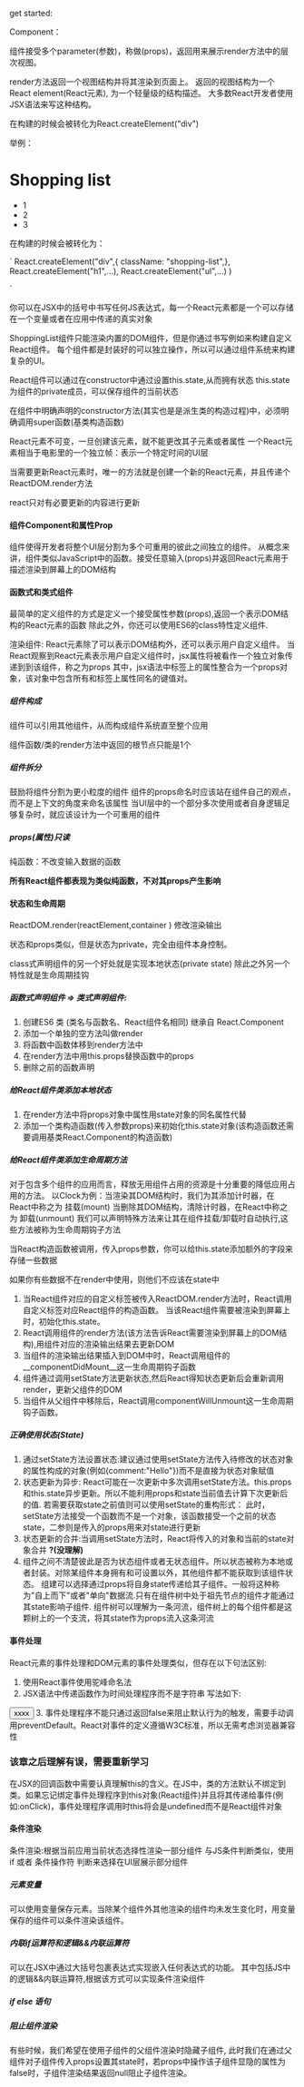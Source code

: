get started:

Component：

组件接受多个parameter(参数)，称做(props)，返回用来展示render方法中的层次视图。

render方法返回一个视图结构并将其渲染到页面上。
返回的视图结构为一个React element(React元素),
为一个轻量级的结构描述。
大多数React开发者使用JSX语法来写这种结构。
<div>在构建的时候会被转化为React.createElement("div")

举例：

<div className="shopping-list">
    <h1>Shopping list</h1>
    <ul>
        <li>1</li>
        <li>2</li>
        <li>3</li>
    </ul>
</div>

在构建的时候会被转化为：

`
    React.createElement("div",{ className: "shopping-list",},
        React.createElement("h1",...),
        React.createElement("ul",...)
    )

`

你可以在JSX中的括号中书写任何JS表达式，每一个React元素都是一个可以存储在一个变量或者在应用中传递的真实对象

ShoppingList组件只能渲染内置的DOM组件，但是你通过书写例如<ShoppingList>来构建自定义React组件。
每个组件都是封装好的可以独立操作，所以可以通过组件系统来构建复杂的UI。


React组件可以通过在constructor中通过设置this.state,从而拥有状态
this.state为组件的private成员，可以保存组件的当前状态

在组件中明确声明的constructor方法(其实也是是派生类的构造过程)中，必须明确调用super函数(基类构造函数)


React元素不可变，一旦创建该元素，就不能更改其子元素或者属性
一个React元素相当于电影里的一个独立帧：表示一个特定时间的UI层

当需要更新React元素时，唯一的方法就是创建一个新的React元素，并且传递个ReactDOM.render方法

react只对有必要更新的内容进行更新


#### 组件Component和属性Prop

组件使得开发者将整个UI层分割为多个可重用的彼此之间独立的组件。
从概念来讲，组件类似JavaScript中的函数。接受任意输入(props)并返回React元素用于描述渲染到屏幕上的DOM结构

#### 函数式和类式组件

最简单的定义组件的方式是定义一个接受属性参数(props),返回一个表示DOM结构的React元素的函数
除此之外，你还可以使用ES6的class特性定义组件.

渲染组件:
React元素除了可以表示DOM结构外，还可以表示用户自定义组件。
当React观察到React元素表示用户自定义组件时，jsx属性将被看作一个独立对象传递到到该组件，称之为props
其中，jsx语法中标签上的属性整合为一个props对象，该对象中包含所有和标签上属性同名的键值对。

##### 组件构成

组件可以引用其他组件，从而构成组件系统直至整个应用

组件函数/类的render方法中返回的根节点只能是1个

##### 组件拆分

鼓励将组件分割为更小粒度的组件
组件的props命名时应该站在组件自己的观点，而不是上下文的角度来命名该属性
当UI层中的一个部分多次使用或者自身逻辑足够复杂时，就应该设计为一个可重用的组件

##### props(属性)只读

纯函数：不改变输入数据的函数

__所有React组件都表现为类似纯函数，不对其props产生影响__



#### 状态和生命周期

ReactDOM.render(reactElement,container ) 修改渲染输出

状态和props类似，但是状态为private，完全由组件本身控制。

class式声明组件的另一个好处就是实现本地状态(private state)
除此之外另一个特性就是生命周期挂钩

##### 函数式声明组件 => 类式声明组件:

1. 创建ES6 类 (类名与函数名、React组件名相同) 继承自 React.Component
2. 添加一个单独的空方法叫做render
3. 将函数中函数体移到render方法中
4. 在render方法中用this.props替换函数中的props
5. 删除之前的函数声明


##### 给React组件类添加本地状态

1. 在render方法中将props对象中属性用state对象的同名属性代替
2. 添加一个类构造函数(传入参数props)来初始化this.state对象(该构造函数还需要调用基类React.Component的构造函数)


##### 给React组件类添加生命周期方法

对于包含多个组件的应用而言，释放无用组件占用的资源是十分重要的降低应用占用的方法。
以Clock为例：当渲染其DOM结构时，我们为其添加计时器，在React中称之为 挂载(mount)
当删除其DOM结构，清除计时器，在React中称之为 卸载(unmount)
我们可以声明特殊方法来让其在组件挂载/卸载时自动执行,这些方法被称为生命周期钩子方法


当React构造函数被调用，传入props参数，你可以给this.state添加额外的字段来存储一些数据

如果你有些数据不在render中使用，则他们不应该在state中


1. 当React组件对应的自定义标签被传入ReactDOM.render方法时，React调用自定义标签对应React组件的构造函数。
当该React组件需要被渲染到屏幕上时，初始化this.state。
2. React调用组件的render方法(该方法告诉React需要渲染到屏幕上的DOM结构),用组件对应的渲染输出结果去更新DOM
3. 当组件的渲染输出结果插入到DOM中时，React调用组件的 __componentDidMount__这一生命周期钩子函数
4. 组件通过调用setState方法更新状态,然后React得知状态更新后会重新调用render，更新父组件的DOM
5. 当组件从父组件中移除后，React调用componentWillUnmount这一生命周期钩子函数。


##### 正确使用状态(State)

1. 通过setState方法设置状态:建议通过使用setState方法传入待修改的状态对象的属性构成的对象(例如{comment:"Hello"})而不是直接为状态对象赋值
2. 状态更新为异步: React可能在一次更新中多次调用setState方法。this.props和this.state异步更新。所以不能利用props和state当前值去计算下次更新后的值.
若需要获取state之前值则可以使用setState的重构形式：
此时，setState方法接受一个函数而不是一个对象，该函数接受一个之前的状态state，二参则是传入的props用来对state进行更新
3. 状态更新的合并:当调用setState方法时，React将传入的对象和当前的state对象合并 __?(没理解)__
4. 组件之间不清楚彼此是否为状态组件或者无状态组件。所以状态被称为本地或者封装。对除某组件本身拥有和可设置以外，其他组件都不能获取到该组件状态。
组建可以选择通过props将自身state传递给其子组件。一般将这种称为"自上而下"或者"单向"数据流.只有在组件树中处于祖先节点的组件才能通过其state影响子组件.
组件树可以理解为一条河流，组件树上的每个组件都是这颗树上的一个支流，将其state作为props流入这条河流

#### 事件处理
React元素的事件处理和DOM元素的事件处理类似，但存在以下句法区别:
1. 使用React事件使用驼峰命名法
2. JSX语法中传递函数作为时间处理程序而不是字符串
写法如下:
<button onClick={activateLasers}>
    xxxx
</button>
3. 事件处理程序不能只通过返回false来阻止默认行为的触发，需要手动调用preventDefault。React对事件的定义遵循W3C标准，所以无需考虑浏览器兼容性

### 该章之后理解有误，需要重新学习

在JSX的回调函数中需要认真理解this的含义。在JS中，类的方法默认不绑定到类。如果忘记绑定事件处理程序到this对象(React组件)并且将其传递给事件(例如:onClick)，事件处理程序调用时this将会是undefined而不是React组件对象


#### 条件渲染
条件渲染:根据当前应用当前状态选择性渲染一部分组件
与JS条件判断类似，使用 if 或者 条件操作符 判断来选择在UI层展示部分组件

##### 元素变量
可以使用变量保存元素。当除某个组件外其他渲染的组件均未发生变化时，用变量保存的组件可以条件渲染该组件。

##### 内联if运算符和逻辑&&内联运算符
可以在JSX中通过大括号包裹表达式实现嵌入任何表达式的功能。
其中包括JS中的逻辑&&内联运算符,根据该方式可以实现条件渲染组件

##### if else 语句

##### 阻止组件渲染

有些时候，我们希望在使用子组件的父组件渲染时隐藏子组件,
此时我们在通过父组件对子组件传入props设置其state时，若props中操作该子组件显隐的属性为false时，子组件渲染结果返回null阻止子组件渲染。

#### 